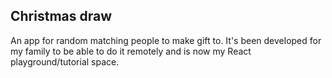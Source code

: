 ## Christmas draw
An app for random matching people to make gift to. 
It's been developed for my family to be able to do it remotely and 
is now my React playground/tutorial space.